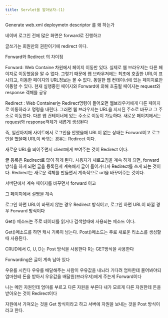 ```yaml
---
title: Servlet을 알아보자-(1)
---
```


Generate web.xml deploymetn descriptor 를 왜 하는가

네이버 로그인 전에 많은 화면은 forward로 진행하고

글쓰기는 회원만의 권한이기에 redirect 이다.



Forward와 Redirect 의 차이점

Forward: Web Containe 차원에서 페이지 이동만 있다. 실제로 웹 브라우저는 다른 페이지로 이동했음을 알 수 없다. 그렇기 때문에 웹 브라우저에는 최초에 호출한 URL이 표시되고, 이동한 페이지의 URL정보는 볼 수 없다. 동일한 웹 컨테이너에 있는 페이지로만 이동할 수 있다. 현재
실행중인 페이지와 Forward에 의해 호출될 페이지는 request와 response 객체를 공유

Redirect : Web Container는 Redirect명령이 들어오면 웹브라우저에게 다른 페이지로 이동하라고 명령을 내린다. 그러면 웹 브라우저는 URL을 지시된 주소로 바꾸고 그 주소로 이동한다.
다른 웹 컨테이너에 있는 주소로 이동이 가능하다. 새로운 페이지에서는 request와 response객체가 새롭게 생성된다

즉, 일산아지매 사이트에서 로그인을 안했을때 URL이 없는 상태는 Forward이고 
로그인을 했을때 URL이 바뀌는 경우는 Redirect 이다.

새로운 URL을 띄어주면서 client에게 보여주는 것이 Redirect 이다.

글 등록은 Redirect로 많이 하게 된다.
사용자가 새로고침을 계속 하게 되면,  forward 방식을 하게 되면 글을 등록된게 계속해서 글이 들어가니까 Redirect를 쓰게 되는 것이다.
Redirect는 새로운 객체를 만들면서 계속적으로 url을 바꾸어주는 것이다.


서버단에서 계속 페이지를 바꾸면서 forward 이고

그 페이지에서 설명을 계속 

로그인 하면 URL이 바뀌지 않는 경우 Redirect 방식이고, 
로그인 하면 URL이 바뀔 경우 Forward 방식이다

Get() 메소드는 주로 데이터를 읽거나 검색할때에 사용되는 메소드 이다.

Get()메소드를 하면 캐시 기록이 남는다.
Post()메소드는 주로 새로운 리소스를 생성할 때 사용된다.

CRUD에서 C, U, D는 Post 방식을 사용한다
R는 GET방식을 사용한다


Forwarding은 글이 계속 남아 있다 

우유를 시킨다 
우유를 배달해주는 사람이 우유값을 내놔라
기다려 엄마한테 물어봐야되
엄마한테 돈을 받아서 우유값을 배달원(브라우저)에게 주는게 Forward이다

나는 메인 자원인데 
엄마를 부르고 다른 자원을 부른다
내가 모르게 다른 자원한테 돈을 받아오는 것이 Redirect이다

자원에서 가져오는 것을 Get 방식이라고 하고
서버에 자원을 보내는 것을 Post 방식이라고 한다.
